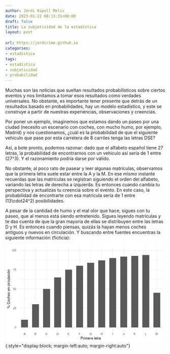 ```yaml
---
author: Jordi Ripoll Melis
date: 2023-01-22 08:13:31+00:00
draft: false
title: La subjetividad de la estadística
layout: post

url: https://jordirime.github.io
categories:
- estadística
tags:
- estadística
- subjetividad
- probabilidad
---
```

Muchas son las noticias que sueltan resultados probabilísticos sobre ciertos eventos y nos limitamos a tomar esos resultados como verdades universales. No obstante, es importante tener presente que detrás de un resultados basado en probabilidades, hay un modelo estadístico, y este se construye a partir de nuestras experiencias, observaciones y creencias.

Por poner un ejemplo, imaginemos que estamos dando un paseo por una ciudad (necesito un escenario con coches, con mucho humo, por ejemplo, Madrid) y nos cuestionamos, ¿cuál es la probabilidad de que el siguiente vehículo que pase por esta carretera de 8 carriles tenga las letras DSE?

Así, a bote pronto, podemos razonar: dado que el alfabeto español tiene 27 letras, la probabilidad de encontrarnos con un vehículo así sería de 1 entre \(27^3\). Y el razonamiento podría darse por válido.

No obstante, al poco rato de pasear y leer algunas matrículas, observamos que la primera letra suele estar entre la A y la M. En ese mismo instante recuerdas que las matrículas se registran siguiendo el orden del alfabeto, variando las letras de derecha a izquierda. Es entonces cuando cambia tu perspectiva y actualizas tu creencia sobre el evento. En este caso, la probabilidad de encontrarte con esa matrícula sería de 1 entre \(13\cdot24^2\) posibilidades.

A pesar de la cantidad de humo y el mal olor que hace, sigues con tu paseo, que al menos está siendo entretenido. Sigues leyendo matrículas y te das cuenta de que la gran mayoría de ellas se distribuyen entre las letras D y H. Es entonces cuando piensas, quizás la hayan menos coches antiguos y nuevos en circulación. Y buscando entre fuentes encuentras la siguiente información (ficticia):

![Distribución de coches en circulación según la primera letra de la matrícula](/assets/img/distribucion_coches.jpg){:style="display:block; margin-left:auto; margin-right:auto"}

<!-- Cuando me enfrento a un nuevo problema, me gusta recordar las palabras de George Box, quien citó que "todos los modelos son erróneos, pero algunos son útiles".  -->
